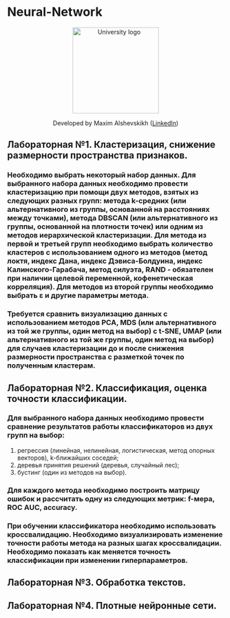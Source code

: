 # Neural-Network
<!-- UNIVERSITY LOGO -->
<div align="center">
  <a href="https://bmstu.ru">
    <img src="https://user-images.githubusercontent.com/67475107/225371733-8fd6f639-bf62-49bd-866c-4e08116fa20c.png" alt="University logo" height="200">
  </a>
  
  Developed by Maxim Alshevskikh (<a href="https://www.linkedin.com/in/maxim-alshevskikh-b473b42b3/">LinkedIn</a>)
  <br/>
</div>

<h2>Лабораторная №1. Кластеризация, снижение размерности пространства признаков.</h2>
<h3>
  Необходимо выбрать некоторый набор данных. Для выбранного набора данных необходимо провести кластеризацию при помощи двух методов, взятых из следующих разных групп: метода k-средних (или альтернативного из группы, основанной на расстояниях между точками), метода DBSCAN (или альтернативного из группы, основанной на плотности точек) или одним из методов иерархической кластеризации. Для метода из первой и третьей групп необходимо выбрать количество кластеров с использованием одного из методов (метод локтя, индекс Дана, индекс Дэвиса-Болдуина, индекс Калинского-Гарабача, метод силуэта, RAND - обязателен при наличии целевой переменной, кофенетическая корреляция). Для методов из второй группы необходимо выбрать ε и другие параметры метода.
</h3>
<h3>
  Требуется сравнить визуализацию данных с использованием методов PCA, MDS (или альтернативного из той же группы, один метод на выбор) с t-SNE, UMAP (или альтернативного из той же группы, один метод на выбор) для случаев кластеризации до и после снижения размерности пространства с разметкой точек по полученным кластерам.
</h3>

<h2>Лабораторная №2. Классификация, оценка точности классификации.</h2>
<h3> Для выбранного набора данных необходимо провести сравнение результатов работы классификаторов из двух групп на выбор: </h3>
<ol>
  <li>регрессия (линейная, нелинейная, логистическая, метод опорных векторов), k-ближайших соседей;</li>
  <li>деревья принятия решений (деревья, случайный лес);</li>
  <li>бустинг (один из методов на выбор).</li>
</ol>
<h3>Для каждого метода необходимо построить матрицу ошибок и рассчитать одну из следующих метрик: f-мера, ROC AUC, accuracy.</h3>
<h3>При обучении классификатора необходимо использовать кроссвалидацию. Необходимо визуализировать изменение точности работы метода на разных шагах кроссвалидации. Необходимо показать как меняется точность классификации при изменении гиперпараметров.</h3>

</h3>
<h2>Лабораторная №3. Обработка текстов.</h2>

<h2>Лабораторная №4. Плотные нейронные сети.</h2>
